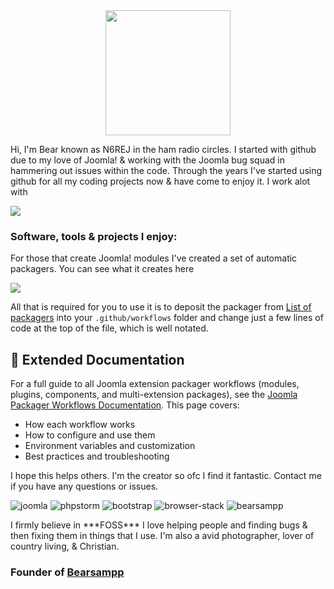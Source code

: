 <div style="text-align:center;">
  <img src="https://github.com/user-attachments/assets/24652bdf-5b49-4f39-b0b1-6451f8de07b9" width="200" height="auto" />
</div>

Hi, I'm Bear known as N6REJ in the ham radio circles. I started with github due to my love of Joomla! & working with the Joomla bug squad in hammering out issues within the code. Through the years I've started using github for all my coding projects now & have come to enjoy it. I work alot with

[![](http://n6rej.github.io/images/AMGLogo2019-justlogo500.jpg)](https://am-graphix.com)

### Software, tools & projects I enjoy:

For those that create Joomla! modules I've created a set of automatic packagers. You can see what it creates here

![](https://github.com/N6REJ/mod_bears_pricing_tables/releases)

All that is required for you to use it is to deposit the packager from  <a href="https://github.com/N6REJ/n6rej.github.io/tree/master/.github/workflows">List of packagers</a> into your `.github/workflows` folder and change just a few lines of code at the top of the file, which is well notated.

## 📄 Extended Documentation

For a full guide to all Joomla extension packager workflows (modules, plugins, components, and multi-extension packages), see the [Joomla Packager Workflows Documentation](https://hallhome.us/software/packager-documentation). This page covers:
- How each workflow works
- How to configure and use them
- Environment variables and customization
- Best practices and troubleshooting

I hope this helps others. I'm the creator so ofc I find it fantastic. Contact me if you have any questions or issues.

![joomla](https://cdn.joomla.org/images/Joomla_logo.png) ![phpstorm](http://n6rej.github.io/images/phpstorm.png) ![bootstrap](http://n6rej.github.io/images/bootstrap.png) ![browser-stack](http://n6rej.github.io/images/browser-stack.png) ![bearsampp](https://github.com/N6REJ/n6rej.github.io/assets/1850089/a86be0cd-a463-4107-9ec3-a6b8756776b1)

I firmly believe in \*\*\*FOSS\*\*\* I love helping people and finding bugs & then fixing them in things that I use. I'm also a avid photographer, lover of country living, & Christian.
### Founder of [Bearsampp](http://bearsampp.com)
